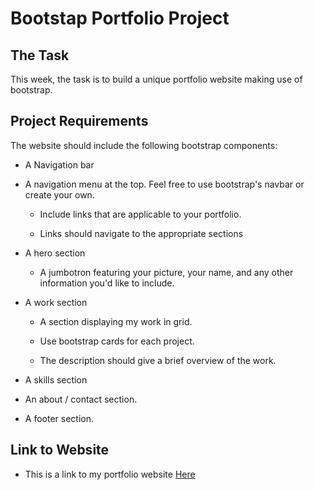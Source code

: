 # Bootstap Portfolio Project

## The Task

This week, the task is to build a unique portfolio website making use of bootstrap.

## Project Requirements

The website should include the following bootstrap components:

* A Navigation bar

* A navigation menu at the top. Feel free to use bootstrap's navbar or create your own.

    * Include links that are applicable to your portfolio.

    * Links should navigate to the appropriate sections
* A hero section

    * A jumbotron featuring your picture, your name, and any other information you'd like to include.

* A work section
    * A section displaying my work in grid.

    * Use bootstrap cards for each project.

    * The description should give a brief overview of the work.

* A skills section

* An about / contact section.

* A footer section.

## Link to Website

* This is a link to my portfolio website [Here](https://ope079.github.io/my-portfolio-2/) 
